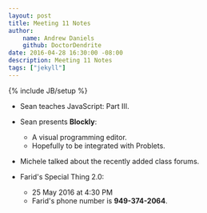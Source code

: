 ```yaml
---
layout: post
title: Meeting 11 Notes
author:
    name: Andrew Daniels
    github: DoctorDendrite
date: 2016-04-28 16:30:00 -08:00
description: Meeting 11 Notes
tags: ["jekyll"]
---
```

{% include JB/setup %}

- Sean teaches JavaScript: Part III.

- Sean presents **Blockly**:
	- A visual programming editor.
	- Hopefully to be integrated with Problets.
	
- Michele talked about the recently added class forums.

- Farid's Special Thing 2.0:
	- 25 May 2016 at 4:30 PM
	- Farid's phone number is **949-374-2064**.
